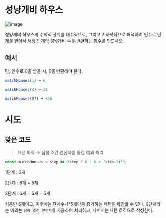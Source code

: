 # 성냥개비 하우스

![image](https://user-images.githubusercontent.com/97890886/181495540-ff30b487-1b15-49f4-8d96-d3669f3c14a2.png)


성냥개비 하우스의 수학적 관계를 대수적으로, 그리고 기하학적으로 해석하여 인수로 단계를 받아서 해당 단계의 성냥개비 수를 반환하는 함수를 만드시오.

## 예시

단, 인수로 0을 받을 시, 0을 반환해야 한다.

```jsx
matchHouses(1) ➞ 6

matchHouses(4) ➞ 21

matchHouses(87) ➞ 436
```

# 시도

## 맞은 코드

> 패턴 파악 → 삼항 조건 연산자를 통한 예외 처리
> 

```jsx
const matchHouses = step => !step ? 0 : 6 + (step-1)*5;
```

1단계 : 6개

2단계 : 6개 + 5개

3단계 : 6개 + 5개 + 5개

처음만 6개이고, 이후에는 단계수-1*5개만큼 증가하는 패턴을 확인할 수 있다. 0단계라는 예외는 `삼항 조건 연산자`를 사용하여 처리하고, 나머지는 패턴 로직으로 작성한다.